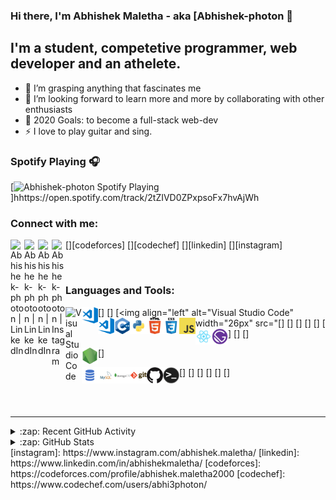 ### Hi there, I'm Abhishek Maletha - aka [Abhishek-photon 👋

## I'm a student, competetive programmer, web developer and an athelete.

- 🌱 I’m grasping anything that fascinates me
- 👯 I’m looking forward to learn more and more by collaborating with other enthusiasts
- 🥅 2020 Goals: to become a full-stack web-dev
- ⚡ I love to play guitar and sing.

### Spotify Playing 🎧

[<img src="https://now-playing-Abhishek-photon.vercel.app/api/spotify-playing" alt="Abhishek-photon Spotify Playing" width="350" />]hhttps://open.spotify.com/track/2tZIVD0ZPxpsoFx7hvAjWh

### Connect with me:
[<img align="left" alt="Abhishek-photon | LinkedIn" width="22px" src="https://cdn.jsdelivr.net/npm/simple-icons@v3/icons/codeforces.svg" />][codeforces]
[<img align="left" alt="Abhishek-photon | LinkedIn" width="22px" src="https://cdn.jsdelivr.net/npm/simple-icons@v3/icons/codechef.svg" />][codechef]
[<img align="left" alt="Abhishek-photon | LinkedIn" width="22px" src="https://cdn.jsdelivr.net/npm/simple-icons@v3/icons/linkedin.svg" />][linkedin]
[<img align="left" alt="Abhishek-photon | Instagram" width="22px" src="https://cdn.jsdelivr.net/npm/simple-icons@v3/icons/instagram.svg" />][instagram]

<br />

### Languages and Tools:
[<img align="left" alt="Visual Studio Code" width="26px" src="https://avatars1.githubusercontent.com/u/684879?s=200&v=4" />]
[<img align="left" alt="Visual Studio Code" width="26px" src="https://raw.githubusercontent.com/github/explore/80688e429a7d4ef2fca1e82350fe8e3517d3494d/topics/visual-studio-code/visual-studio-code.png" />]
[<img align="left" alt="Visual Studio Code" width="26px" src="[<img align="left" alt="Visual Studio Code" width="26px" src="https://raw.githubusercontent.com/github/explore/80688e429a7d4ef2fca1e82350fe8e3517d3494d/topics/visual-studio-code/visual-studio-code.png" />]
[<img align="left" alt="HTML5" width="26px" src="https://raw.githubusercontent.com/github/explore/80688e429a7d4ef2fca1e82350fe8e3517d3494d/topics/cpp/cpp.png" />]
[<img align="left" alt="HTML5" width="26px" src="https://raw.githubusercontent.com/github/explore/80688e429a7d4ef2fca1e82350fe8e3517d3494d/topics/python/python.png" />]
[<img align="left" alt="HTML5" width="26px" src="https://raw.githubusercontent.com/github/explore/80688e429a7d4ef2fca1e82350fe8e3517d3494d/topics/html/html.png" />]
[<img align="left" alt="CSS3" width="26px" src="https://raw.githubusercontent.com/github/explore/80688e429a7d4ef2fca1e82350fe8e3517d3494d/topics/css/css.png" />]
[<img align="left" alt="JavaScript" width="26px" src="https://raw.githubusercontent.com/github/explore/80688e429a7d4ef2fca1e82350fe8e3517d3494d/topics/javascript/javascript.png" />]
[<img align="left" alt="React" width="26px" src="https://raw.githubusercontent.com/github/explore/80688e429a7d4ef2fca1e82350fe8e3517d3494d/topics/react/react.png" />]
[<img align="left" alt="Gatsby" width="26px" src="https://raw.githubusercontent.com/github/explore/e94815998e4e0713912fed477a1f346ec04c3da2/topics/gatsby/gatsby.png" />]

[<img align="left" alt="Node.js" width="26px" src="https://raw.githubusercontent.com/github/explore/80688e429a7d4ef2fca1e82350fe8e3517d3494d/topics/nodejs/nodejs.png" />]

[<img align="left" alt="SQL" width="26px" src="https://raw.githubusercontent.com/github/explore/80688e429a7d4ef2fca1e82350fe8e3517d3494d/topics/sql/sql.png" />]
[<img align="left" alt="MySQL" width="26px" src="https://raw.githubusercontent.com/github/explore/80688e429a7d4ef2fca1e82350fe8e3517d3494d/topics/mysql/mysql.png" />]
[<img align="left" alt="MongoDB" width="26px" src="https://raw.githubusercontent.com/github/explore/80688e429a7d4ef2fca1e82350fe8e3517d3494d/topics/mongodb/mongodb.png" />]
[<img align="left" alt="Git" width="26px" src="https://raw.githubusercontent.com/github/explore/80688e429a7d4ef2fca1e82350fe8e3517d3494d/topics/git/git.png" />]
[<img align="left" alt="GitHub" width="26px" src="https://raw.githubusercontent.com/github/explore/78df643247d429f6cc873026c0622819ad797942/topics/github/github.png" />]
[<img align="left" alt="Terminal" width="26px" src="https://raw.githubusercontent.com/github/explore/80688e429a7d4ef2fca1e82350fe8e3517d3494d/topics/terminal/terminal.png" />]

<br />
<br />

---
<details>
  <summary>:zap: Recent GitHub Activity</summary>
  
<!--START_SECTION:activity-->
1. 💪 Opened PR [#259](https://github.com/florinpop17/app-ideas/pull/259) in [florinpop17/app-ideas](https://github.com/florinpop17/app-ideas)
2. 🎉 Merged PR [#13](https://github.com/Abhishek-photon/Abhishek-photon/pull/13) in [Abhishek-photon/Abhishek-photon](https://github.com/Abhishek-photon/Abhishek-photon)
3. 💪 Opened PR [#13](https://github.com/Abhishek-photon/Abhishek-photon/pull/13) in [Abhishek-photon/Abhishek-photon](https://github.com/Abhishek-photon/Abhishek-photon)
4. 🎉 Merged PR [#12](https://github.com/Abhishek-photon/Abhishek-photon/pull/12) in [Abhishek-photon/Abhishek-photon](https://github.com/Abhishek-photon/Abhishek-photon)
5. 💪 Opened PR [#12](https://github.com/Abhishek-photon/Abhishek-photon/pull/12) in [Abhishek-photon/Abhishek-photon](https://github.com/Abhishek-photon/Abhishek-photon)
<!--END_SECTION:activity-->

</details>

<details>
  <summary>:zap: GitHub Stats</summary>

  <img align="left" alt="Abhishek-photon's GitHub Stats" src="https://github-readme-stats.Abhishek-photon.vercel.app/api?username=Abhishek-photon&show_icons=true&hide_border=true" />

</details>
[instagram]: https://www.instagram.com/abhishek.maletha/
[linkedin]: https://www.linkedin.com/in/abhishekmaletha/
[codeforces]: https://codeforces.com/profile/abhishek.maletha2000
[codechef]: https://www.codechef.com/users/abhi3photon/
